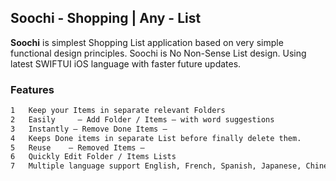 ## Soochi - Shopping | Any - List


**Soochi** is simplest Shopping List application based on very simple functional design principles.
Soochi is No Non-Sense List design. Using latest SWIFTUI iOS language with faster future updates.

### Features

```markdown
1	Keep your Items in separate relevant Folders
2	Easily     — Add Folder / Items — with word suggestions
3	Instantly — Remove Done Items —
4	Keeps Done items in separate List before finally delete them.
5	Reuse    — Removed Items —
6	Quickly Edit Folder / Items Lists
7	Multiple language support English, French, Spanish, Japanese, Chinese (HK, Simplified, Traditional)
```
